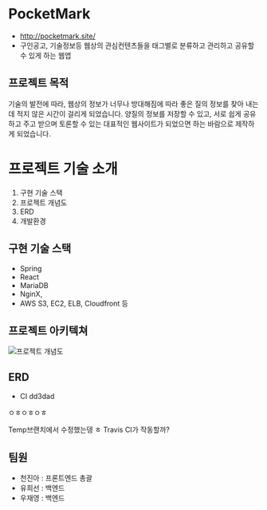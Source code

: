 # PocketMark
- http://pocketmark.site/
- 구인공고, 기술정보등 웹상의 관심컨텐츠들을 태그별로 분류하고 관리하고 공유할 수 있게 하는 웹앱


## 프로젝트 목적
 기술의 발전에 따라, 웹상의 정보가 너무나 방대해짐에 따라 좋은 질의 정보를 찾아 내는데 적지 않은 시간이 걸리게 되었습니다.
 양질의 정보를 저장할 수 있고, 서로 쉽게 공유하고 주고 받으며 토론할 수 있는 대표적인 웹사이트가 되었으면 하는 바람으로 제작하게 되었습니다.
 

# 프로젝트 기술 소개
1. 구현 기술 스택
2. 프로젝트 개념도
3. ERD
4. 개발환경

## 구현 기술 스택
+ Spring
+ React
+ MariaDB
+ NginX, 
+ AWS S3, EC2, ELB, Cloudfront 등

## 프로젝트 아키텍쳐
![프로젝트 개념도](https://user-images.githubusercontent.com/54466276/154622405-50ec28ae-4476-49d1-97ad-27608636af09.png)


## ERD
- CI dd3dad

ㅇㅎㅇㅎㅇㅎ

Temp브랜치에서 수정했는뎅 ㅎ Travis CI가 작동할까?


## 팀원
+ 천진아 : 프론트엔드 총괄
+ 유희선 : 백엔드  
+ 우재영 : 백엔드
